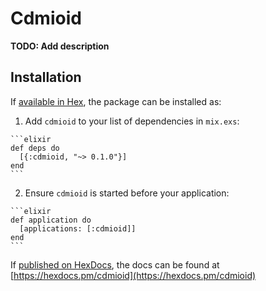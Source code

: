 # Cdmioid

**TODO: Add description**

## Installation

If [available in Hex](https://hex.pm/docs/publish), the package can be installed as:

  1. Add `cdmioid` to your list of dependencies in `mix.exs`:

    ```elixir
    def deps do
      [{:cdmioid, "~> 0.1.0"}]
    end
    ```

  2. Ensure `cdmioid` is started before your application:

    ```elixir
    def application do
      [applications: [:cdmioid]]
    end
    ```

If [published on HexDocs](https://hex.pm/docs/tasks#hex_docs), the docs can
be found at [https://hexdocs.pm/cdmioid](https://hexdocs.pm/cdmioid)

